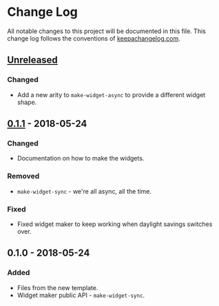 # Change Log
All notable changes to this project will be documented in this file. This change log follows the conventions of [keepachangelog.com](http://keepachangelog.com/).

## [Unreleased]
### Changed
- Add a new arity to `make-widget-async` to provide a different widget shape.

## [0.1.1] - 2018-05-24
### Changed
- Documentation on how to make the widgets.

### Removed
- `make-widget-sync` - we're all async, all the time.

### Fixed
- Fixed widget maker to keep working when daylight savings switches over.

## 0.1.0 - 2018-05-24
### Added
- Files from the new template.
- Widget maker public API - `make-widget-sync`.

[Unreleased]: https://github.com/your-name/martinet/compare/0.1.1...HEAD
[0.1.1]: https://github.com/your-name/martinet/compare/0.1.0...0.1.1
